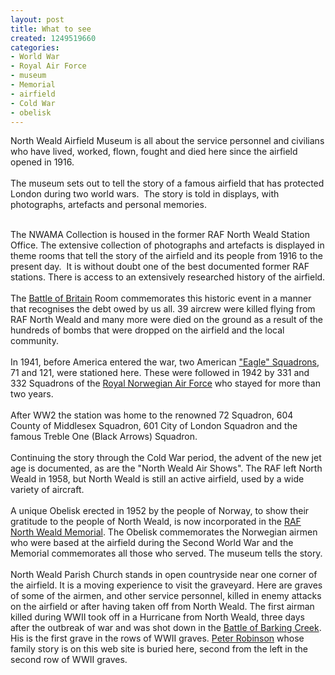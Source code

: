```yaml
---
layout: post
title: What to see
created: 1249519660
categories:
- World War
- Royal Air Force
- museum
- Memorial
- airfield
- Cold War
- obelisk
---
```

North Weald Airfield Museum is all about the service personnel and civilians who have lived, worked, flown, fought and died here since the airfield opened in 1916. <br /><br />The museum sets out to tell the story of a famous airfield that has protected London during two world wars.&nbsp; The story is told in displays, with photographs, artefacts and personal memories.<br /><br /></p><p>The NWAMA Collection is housed in the former RAF North Weald Station Office. The extensive collection of photographs and artefacts is displayed in theme rooms that tell the story of the airfield and its people from 1916 to the present day.&nbsp; It is without doubt one of the best documented former RAF stations. There is access to an extensively researched history of the airfield.<br /><br />The <a href="/content/battle-britain">Battle of Britain</a> Room commemorates this historic event in a manner that recognises the debt owed by us all.  39 aircrew were killed flying from RAF North Weald and many more were died on the ground as a result of the hundreds of bombs that were dropped on the airfield and the local community.<br /><br />In 1941, before America entered the war, two American <a href="/content/eagle-squadrons">"Eagle" Squadrons</a>, 71 and 121, were stationed here.  These were followed in 1942 by 331 and 332 Squadrons of the <a href="/content/norwegian-squadrons-60th-anniversary">Royal Norwegian Air Force</a> who stayed for more than two years.<br /><br />After WW2 the station was home to the renowned 72 Squadron, 604 County of Middlesex Squadron, 601 City of London Squadron and the famous Treble One (Black Arrows) Squadron.<br /><br />Continuing the story through the Cold War period, the advent of the new jet age is documented, as are the "North Weald Air Shows".  The RAF left North Weald in 1958, but North Weald is still an active airfield, used by a wide variety of aircraft.<br /><br />A unique Obelisk erected in 1952 by the people of Norway, to show their gratitude to the people of North Weald, is now incorporated in the <a href="/content/memorial">RAF North Weald Memorial</a>. The Obelisk commemorates the Norwegian airmen who were based at the airfield during the Second World War and the Memorial commemorates all those who served.  The museum tells the story.<br /><br />North Weald Parish Church stands in open countryside near one corner of the airfield. It is a moving experience to visit the graveyard. Here are graves of some of the airmen, and other service personnel, killed in enemy attacks on the airfield or after having taken off from North Weald.  The first airman killed during WWII took off in a Hurricane from North Weald, three days after the outbreak of war and was shot down in the <a href="/content/battle-barking-creek">Battle of Barking Creek</a>. His is the first grave in the rows of WWII graves.  <a href="/content/my-brother-peter-robinson-his-sister-jean-porter">Peter Robinson</a> whose family story is on this web site is buried here, second from the left in the second row of WWII graves.